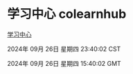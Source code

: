 # 学习中心 colearnhub
[学习中心](http://219.139.198.207:56308/colearnhub/)

2024年 09月 26日 星期四 23:40:02 CST

2024年 09月 26日 星期四 15:40:02 GMT
